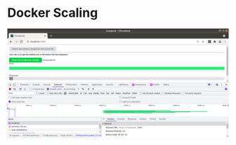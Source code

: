 # Docker Scaling

![alt text](https://github.com/jylhakos/DevOpsWithDocker/blob/main/2/2.5/2.5.png?raw=true)
